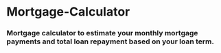 # Mortgage-Calculator
 
### Mortgage calculator to estimate your monthly mortgage payments and total loan repayment based on your loan term.

